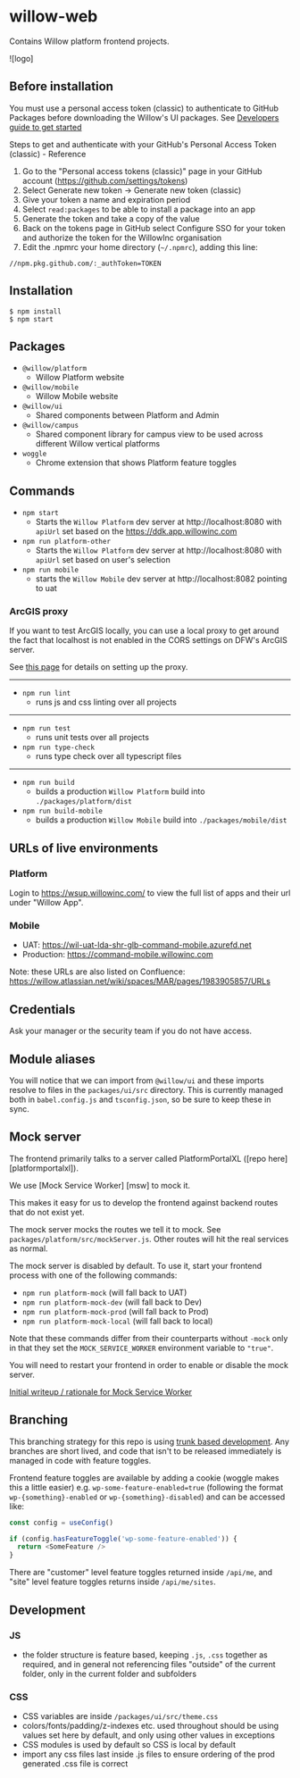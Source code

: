 # willow-web

Contains Willow platform frontend projects.

![logo]

## Before installation

You must use a personal access token (classic) to authenticate to
GitHub Packages before downloading the Willow's UI packages.
See [Developers guide to get started](../../../../design-system/libs/ui/src/docs/getting-started/developers.stories.mdx#authentication)

Steps to get and authenticate with your GitHub's Personal Access Token (classic) - Reference

1. Go to the "Personal access tokens (classic)" page in your GitHub account (https://github.com/settings/tokens)
2. Select Generate new token -> Generate new token (classic)
3. Give your token a name and expiration period
4. Select `read:packages` to be able to install a package into an app
5. Generate the token and take a copy of the value
6. Back on the tokens page in GitHub select Configure SSO for your token and authorize the token for the WillowInc organisation
7. Edit the .npmrc your home directory (`~/.npmrc`), adding this line:

```
//npm.pkg.github.com/:_authToken=TOKEN
```

## Installation

```
$ npm install
$ npm start
```

## Packages

- `@willow/platform`
  - Willow Platform website
- `@willow/mobile`
  - Willow Mobile website
- `@willow/ui`
  - Shared components between Platform and Admin
- `@willow/campus`
  - Shared component library for campus view to be used across different Willow vertical platforms
- `woggle`
  - Chrome extension that shows Platform feature toggles

## Commands

- `npm start`
  - Starts the `Willow Platform` dev server at http://localhost:8080 with `apiUrl` set based on the https://ddk.app.willowinc.com
- `npm run platform-other`
  - Starts the `Willow Platform` dev server at http://localhost:8080 with `apiUrl` set based on user's selection
- `npm run mobile`
  - starts the `Willow Mobile` dev server at http://localhost:8082 pointing to uat

### ArcGIS proxy

If you want to test ArcGIS locally, you can use a local proxy to get around the fact that
localhost is not enabled in the CORS settings on DFW's ArcGIS server.

See [this page](https://willow.atlassian.net/wiki/spaces/MAR/pages/2369454285/Getting+mapsonline.dfwairport.com+working+locally)
for details on setting up the proxy.

---

- `npm run lint`
  - runs js and css linting over all projects

---

- `npm run test`
  - runs unit tests over all projects
- `npm run type-check`
  - runs type check over all typescript files

---

- `npm run build`
  - builds a production `Willow Platform` build into `./packages/platform/dist`
- `npm run build-mobile`
  - builds a production `Willow Mobile` build into `./packages/mobile/dist`

## URLs of live environments

### Platform

Login to https://wsup.willowinc.com/ to view the full list of apps and their url under "Willow App".

### Mobile

- UAT: https://wil-uat-lda-shr-glb-command-mobile.azurefd.net
- Production: https://command-mobile.willowinc.com

Note: these URLs are also listed on Confluence:
https://willow.atlassian.net/wiki/spaces/MAR/pages/1983905857/URLs

## Credentials

Ask your manager or the security team if you do not have access.

## Module aliases

You will notice that we can import from `@willow/ui` and these imports resolve
to files in the `packages/ui/src` directory. This is currently managed both in
`babel.config.js` and `tsconfig.json`, so be sure to keep these in sync.

## Mock server

The frontend primarily talks to a server called PlatformPortalXL ([repo here] [platformportalxl]).

We use [Mock Service Worker] [msw] to mock it.

This makes it easy for us to develop the frontend against backend routes that do not exist yet.

The mock server mocks the routes we tell it to mock. See
`packages/platform/src/mockServer.js`. Other routes will hit the real services
as normal.

The mock server is disabled by default. To use it, start your frontend process with one of the following commands:

- `npm run platform-mock` (will fall back to UAT)
- `npm run platform-mock-dev` (will fall back to Dev)
- `npm run platform-mock-prod` (will fall back to Prod)
- `npm run platform-mock-local` (will fall back to local)

Note that these commands differ from their counterparts without `-mock` only in
that they set the `MOCK_SERVICE_WORKER` environment variable to `"true"`.

You will need to restart your frontend in order to enable or disable the mock server.

[Initial writeup / rationale for Mock Service Worker](https://willow.atlassian.net/wiki/spaces/~918887516/pages/1997078532/Mocking)

## Branching

This branching strategy for this repo is using [trunk based development](https://trunkbaseddevelopment.com/). Any branches are short lived, and code that isn't to be released immediately is managed in code with feature toggles.

Frontend feature toggles are available by adding a cookie (woggle makes this a little easier)
e.g. `wp-some-feature-enabled=true` (following the format `wp-{something}-enabled` or `wp-{something}-disabled`)
and can be accessed like:

```js
const config = useConfig()

if (config.hasFeatureToggle('wp-some-feature-enabled')) {
  return <SomeFeature />
}
```

There are "customer" level feature toggles returned inside `/api/me`, and "site" level feature toggles returns inside `/api/me/sites`.

## Development

### JS

- the folder structure is feature based, keeping `.js`, `.css` together as required, and in general not referencing files "outside" of the current folder, only in the current folder and subfolders

### CSS

- CSS variables are inside `/packages/ui/src/theme.css`
- colors/fonts/padding/z-indexes etc. used throughout should be using values set here by default, and only using other values in exceptions
- CSS modules is used by default so CSS is local by default
- import any css files last inside .js files to ensure ordering of the prod generated .css file is correct
